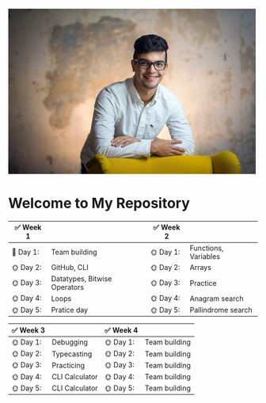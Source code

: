 ![alt text](oscar.jpg)
# Welcome to My Repository



| :white_check_mark: **Week 1** | |:white_check_mark: **Week 2**||
| ---- |---- |----- |----- |
| :wrench: Day 1: |Team building| :sun_with_face: Day 1: |Functions, Variables|
| :sun_with_face: Day 2: |GitHub, CLI|:sun_with_face: Day 2: |Arrays|
| :sun_with_face: Day 3: |Datatypes, Bitwise Operators|:sun_with_face: Day 3: |Practice|
| :sun_with_face: Day 4: |Loops|:sun_with_face: Day 4: |Anagram search|
| :sun_with_face: Day 5: |Pratice day|:sun_with_face: Day 5: |Pallindrome search|

| :white_check_mark: **Week 3** | |:white_check_mark: **Week 4**||
| ---- |---- |----- |----- |
| :sun_with_face: Day 1: |Debugging | :sun_with_face: Day 1: |Team building|
| :sun_with_face: Day 2: |Typecasting|:sun_with_face: Day 2: |Team building|
| :sun_with_face: Day 3: |Practicing|:sun_with_face: Day 3: |Team building|
| :sun_with_face: Day 4: |CLI Calculator|:sun_with_face: Day 4: |Team building|
| :sun_with_face: Day 5: |CLI Calculator|:sun_with_face: Day 5: |Team building|




